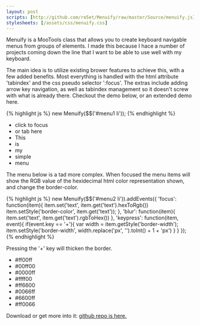 ```yaml
---
layout: post
scripts: [http://github.com/re5et/Menuify/raw/master/Source/menuify.js]
stylesheets: [/assets/css/menuify.css]
---
```

Menuify is a MooTools class that allows you to create keyboard navigable menus from groups of elements.  I made this because I hace a number of projects coming down the line that I want to be able to use well with my keyboard.

The main idea is to utilize existing brower features to achieve this, with a few added benefits.  Most everything is handled with the html attribute 'tabindex' and the css pseudo selector ':focus'.  The extras include adding arrow key navigation, as well as tabindex management so it doesn't screw with what is already there.  Checkout the demo below, or an extended demo here.

<div class="eval-example-code">
{% highlight js %}
new Menuify($$('#menu1 li'));
{% endhighlight %}
</div>

<ul id="menu1">
    <li>click to focus</li>
    <li>or tab here</li>
    <li>This</li>
    <li>is</li>
    <li>my</li>
    <li>simple</li>
    <li>menu</li>
</ul>

The menu below is a tad more complex. When focused the menu items will show the RGB value of the hexidecimal html color representation shown, and change the border-color.

<div class="eval-example-code">
{% highlight js %}
new Menuify($$('#menu2 li')).addEvents({
    'focus': function(item){
             item.set('text', item.get('text').hexToRgb())
                                          item.setStyle('border-color', item.get('text'));
    },
    'blur': function(item){
            item.set('text', item.get('text').rgbToHex())
    },
    'keypress': function(item, event){
                if(event.key == '+'){
                             var width = item.getStyle('border-width');
                             item.setStyle('border-width', width.replace('px', '').toInt() + 1 + 'px')
                }
    }
});
{% endhighlight %}
</div>

Pressing the '+' key will thicken the border.

<ul id="menu2">
    <li>#ff00ff</li>
    <li>#00ff00</li>
    <li>#0000ff</li>
    <li>#ffff00</li>
    <li>#ff6600</li>
    <li>#0066ff</li>
    <li>#6600ff</li>
    <li>#ff0066</li>
</ul>


Download or get more into it: [github repo is here.](http://github.com/re5et/Menuify)